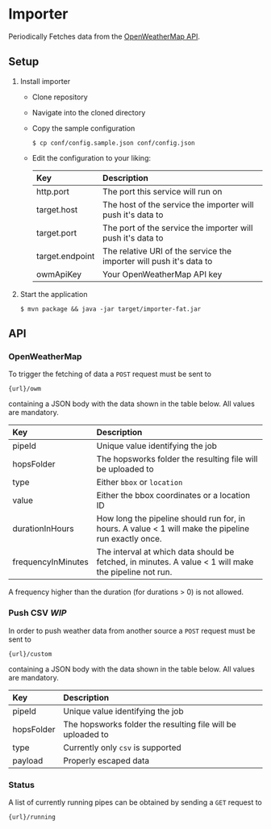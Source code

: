 # Importer

Periodically Fetches data from the [OpenWeatherMap API](https://openweathermap.org/api).

## Setup

1. Install importer
    * Clone repository
    * Navigate into the cloned directory
    * Copy the sample configuration

        ```
        $ cp conf/config.sample.json conf/config.json
        ```
    * Edit the configuration to your liking:

        |Key|Description|
        |:--- |:---|
        |http.port| The port this service will run on |
        |target.host| The host of the service the importer will push it's data to |
        |target.port| The port of the service the importer will push it's data to |
        |target.endpoint| The relative URI of the service the importer will push it's data to |
        |owmApiKey| Your OpenWeatherMap API key |

2. Start the application

    ```
    $ mvn package && java -jar target/importer-fat.jar
    ```

## API

### OpenWeatherMap

To trigger the fetching of data a `POST` request must be sent to

    {url}/owm
    
containing a JSON body with the data shown in the table below. All values are mandatory.

|Key|Description|
|:--- |:---|
|pipeId| Unique value identifying the job |
|hopsFolder| The hopsworks folder the resulting file will be uploaded to |
|type| Either `bbox` or `location` |
|value| Either the bbox coordinates or a location ID |
|durationInHours| How long the pipeline should run for, in hours. A value < 1 will make the pipeline run exactly once. |
|frequencyInMinutes| The interval at which data should be fetched, in minutes. A value < 1 will make the pipeline not run. |

A frequency higher than the duration (for durations > 0) is not allowed.

### Push CSV _WIP_

In order to push weather data from another source a `POST` request must be sent to

    {url}/custom

containing a JSON body with the data shown in the table below. All values are mandatory.

|Key|Description|
|:--- |:---|
|pipeId| Unique value identifying the job |
|hopsFolder| The hopsworks folder the resulting file will be uploaded to |
|type| Currently only `csv` is supported |
|payload| Properly escaped data |


### Status

A list of currently running pipes can be obtained by sending a `GET` request to 

    {url}/running